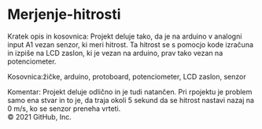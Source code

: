 # Merjenje-hitrosti
Kratek opis in kosovnica:
Projekt deluje tako, da je na arduino v analogni input A1 vezan senzor, ki meri hitrost. Ta hitrost se s pomocjo kode izračuna in izpiše na LCD zaslon, ki je vezan na arduino, prav tako vezan na potenciometer.

Kosovnica:žičke, arduino, protoboard, potenciometer, LCD zaslon, senzor

Komentar:
Projekt deluje odlično in je tudi natančen. Pri rpojektu je problem samo ena stvar in to je, da traja okoli 5 sekund da se hitrost nastavi nazaj na 0 m/s, ko se senzor preneha vrteti.  
© 2021 GitHub, Inc.
